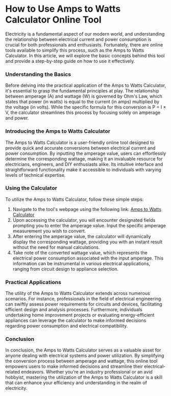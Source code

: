 How to Use Amps to Watts Calculator Online Tool
===============================================

Electricity is a fundamental aspect of our modern world, and understanding the relationship between electrical current and power consumption is crucial for both professionals and enthusiasts. Fortunately, there are online tools available to simplify this process, such as the Amps to Watts Calculator. In this article, we will explore the basic concepts behind this tool and provide a step-by-step guide on how to use it effectively.

### Understanding the Basics

Before delving into the practical application of the Amps to Watts Calculator, it's essential to grasp the fundamental principles at play. The relationship between amperage (A) and wattage (W) is governed by Ohm's Law, which states that power (in watts) is equal to the current (in amps) multiplied by the voltage (in volts). While the specific formula for this conversion is P = I × V, the calculator streamlines this process by focusing solely on amperage and power.

### Introducing the Amps to Watts Calculator

The Amps to Watts Calculator is a user-friendly online tool designed to provide quick and accurate conversions between electrical current and power consumption. By inputting the amperage value, users can effortlessly determine the corresponding wattage, making it an invaluable resource for electricians, engineers, and DIY enthusiasts alike. Its intuitive interface and straightforward functionality make it accessible to individuals with varying levels of technical expertise.

### Using the Calculator

To utilize the Amps to Watts Calculator, follow these simple steps:

1. Navigate to the tool's webpage using the following link: [Amps to Watts Calculator](https://www.onlinecalculatorsfree.com/tools/amps-to-watt-calculator.html)
2. Upon accessing the calculator, you will encounter designated fields prompting you to enter the amperage value. Input the specific amperage measurement you wish to convert.
3. After entering the amperage value, the calculator will dynamically display the corresponding wattage, providing you with an instant result without the need for manual calculations.
4. Take note of the converted wattage value, which represents the electrical power consumption associated with the input amperage. This information can be instrumental in various electrical applications, ranging from circuit design to appliance selection.

### Practical Applications

The utility of the Amps to Watts Calculator extends across numerous scenarios. For instance, professionals in the field of electrical engineering can swiftly assess power requirements for circuits and devices, facilitating efficient design and analysis processes. Furthermore, individuals undertaking home improvement projects or evaluating energy-efficient appliances can leverage the calculator to make informed decisions regarding power consumption and electrical compatibility.

### Conclusion

In conclusion, the Amps to Watts Calculator serves as a valuable asset for anyone dealing with electrical systems and power utilization. By simplifying the conversion process between amperage and wattage, this online tool empowers users to make informed decisions and streamline their electrical-related endeavors. Whether you're an industry professional or an avid hobbyist, mastering the utilization of the Amps to Watts Calculator is a skill that can enhance your efficiency and understanding in the realm of electricity.